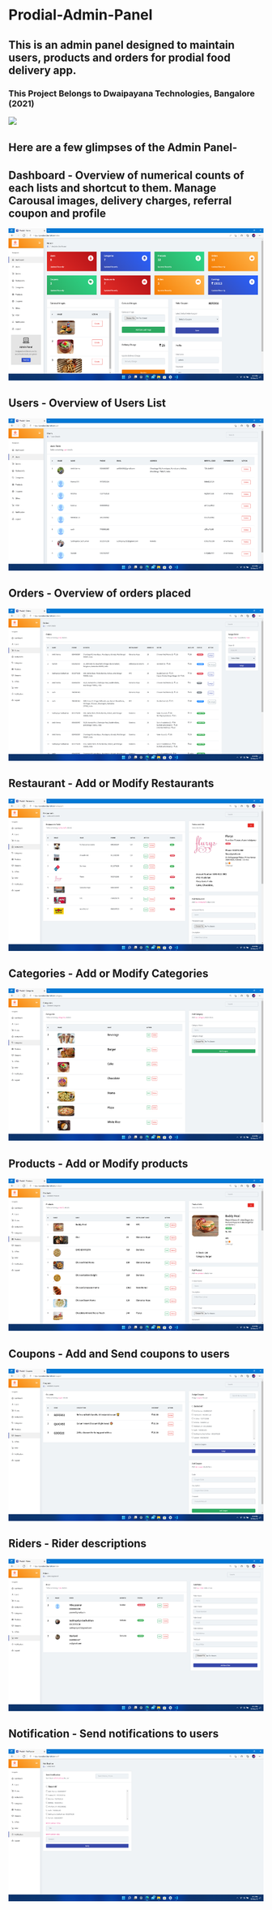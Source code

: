 # Prodial-Admin-Panel
## This is an admin panel designed to maintain users, products and orders for prodial food delivery app.

### This Project Belongs to Dwaipayana Technologies, Bangalore (2021)
[<img height="100px" src="https://dtechblr.in/wp-content/uploads/2019/07/DT-final.png">](https://dtechblr.in/)

## Here are a few glimpses of the Admin Panel-

## Dashboard - Overview of numerical counts of each lists and shortcut to them. Manage Carousal images, delivery charges, referral coupon and profile
<img height="300px" src="https://github.com/TechDevSubhopriyo/Prodial-Admin-Panel/blob/main/demo_images/index.png">

## Users - Overview of Users List
<img height="300px" src="https://github.com/TechDevSubhopriyo/Prodial-Admin-Panel/blob/main/demo_images/users.png">

## Orders - Overview of orders placed
<img height="300px" src="https://github.com/TechDevSubhopriyo/Prodial-Admin-Panel/blob/main/demo_images/orders.png">

## Restaurant - Add or Modify Restaurants 
<img height="300px" src="https://github.com/TechDevSubhopriyo/Prodial-Admin-Panel/blob/main/demo_images/restaurants.png">

## Categories - Add or Modify Categories
<img height="300px" src="https://github.com/TechDevSubhopriyo/Prodial-Admin-Panel/blob/main/demo_images/category.png">

## Products - Add or Modify products
<img height="300px" src="https://github.com/TechDevSubhopriyo/Prodial-Admin-Panel/blob/main/demo_images/products.png">

## Coupons - Add and Send coupons to users
<img height="300px" src="https://github.com/TechDevSubhopriyo/Prodial-Admin-Panel/blob/main/demo_images/coupon.png">

## Riders - Rider descriptions
<img height="300px" src="https://github.com/TechDevSubhopriyo/Prodial-Admin-Panel/blob/main/demo_images/rider.png">

## Notification - Send notifications to users
<img height="300px" src="https://github.com/TechDevSubhopriyo/Prodial-Admin-Panel/blob/main/demo_images/notification.png">
